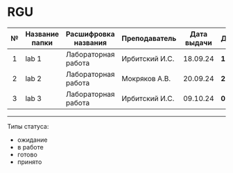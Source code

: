 # RGU

| № | Название папки | Расшифровка названия | Преподаватель | Дата выдачи | Дедлайн | Статус |
| :---: | --- | --- | --- | --- | --- | --- |
| 1 | lab 1 | Лабораторная работа | Ирбитский И.С. | 18.09.24 | **16.10.24** | готово   |
| 2 | lab 2 | Лабораторная работа | Мокряков А.В.  | 20.09.24 | **27.09.24** | готово   |
| 3 | lab 3 | Лабораторная работа | Ирбитский И.С. | 09.10.24 | **01.31.24** | ожидание |


****
Типы статуса:
- ожидание
- в работе
- готово
- принято
